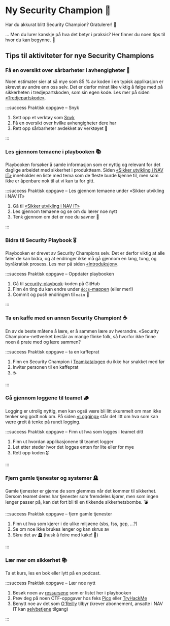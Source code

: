 # Ny Security Champion 🤗

Har du akkurat blitt Security Champion? Gratulerer! 🎉

… Men du lurer kanskje på hva det betyr i praksis? Her finner du noen tips til hvor du kan begynne. 🚀

## Tips til aktiviteter for nye Security Champions

### Få en oversikt over sårbarheter i avhengigheter 👀

Noen estimater sier at så mye som 85 % av koden i en typisk applikasjon er skrevet av andre enn oss selv. Det er derfor minst like viktig å følge med på sikkerheten i tredjepartskoden, som sin egen kode. Les mer på siden [«Tredjepartskode»](/docs/sikker-utvikling/tredjepartskode).

:::success Praktisk oppgave – Snyk

1. Sett opp et verktøy som [Snyk](/docs/sikker-utvikling/tredjepartskode#snyk)
2. Få en oversikt over hvilke avhengigheter dere har
3. Rett opp sårbarheter avdekket av verktøyet 🥷

:::

### Les gjennom temaene i playbooken 📚

Playbooken forsøker å samle informasjon som er nyttig og relevant for det daglige arbeidet med sikkerhet i produktteam. Siden [«Sikker utvikling i NAV IT»](/docs/sikker-utvikling) inneholder en liste med tema som de fleste burde kjenne til, men som ikke er åpenbare nok til at vi kan ta for gitt.

:::success Praktisk oppgave – Les gjennom temaene under «Sikker utvikling i NAV IT»

1. Gå til [«Sikker utvikling i NAV IT»](/docs/sikker-utvikling)
2. Les gjennom temaene og se om du lærer noe nytt
3. Tenk gjennom om det er noe du savner 💭

:::

### Bidra til Security Playbook 🎖

Playbooken er drevet av Security Champions selv. Det er derfor viktig at alle føler de kan bidra, og at endringer ikke må gå gjennom en lang, tung, og byråkratisk prosess. Les mer på siden [«Introduksjon»](/docs/#forslag-kommentarer-eller-feil).

:::success Praktisk oppgave – Oppdater playbooken

1. Gå til [security-playbook](https://github.com/navikt/security-playbook)-koden på GitHub
2. Finn én ting du kan endre under [`docs`-mappen](https://github.com/navikt/security-playbook/tree/main/docs) (eller mer!)
3. Commit og push endringen til `main` 🥳

:::

### Ta en kaffe med en annen Security Champion! ☕️

En av de beste måtene å lære, er å sammen lære av hverandre. «Security Champion»-nettverket består av mange flinke folk, så hvorfor ikke finne noen å prate med og lære sammen?

:::success Praktisk oppgave – ta en kaffeprat

1. Finn en Security Champion i [Teamkatalogen](https://teamkatalog.nav.no/dashboard/members/role/SECURITY_CHAMPION) du ikke har snakket med før
2. Inviter personen til en kaffeprat
3. ☕️

:::

### Gå gjennom loggene til teamet 🪵

Logging er utrolig nyttig, men kan også være bli litt skummelt om man ikke tenker seg godt nok om. På siden [«Logging»](/docs/sikker-utvikling/logging) står det litt om hva som kan være greit å tenke på rundt logging.

:::success Praktisk oppgave – Finn ut hva som logges i teamet ditt

1. Finn ut hvordan applikasjonene til teamet logger
2. Let etter steder hvor det logges enten for lite eller for mye
3. Rett opp koden 🎖

:::

### Fjern gamle tjenester og systemer 🪦

Gamle tjenester er gjerne de som glemmes når det kommer til sikkerhet. Dersom teamet deres har tjenester som fremdeles kjører, men som ingen lenger passer på, kan det fort bli til en tikkende sikkerhetsbombe. 💣

:::success Praktisk oppgave – fjern gamle tjenester

1. Finn ut hva som kjører i de ulike miljøene (sbs, fss, gcp, …?)
2. Se om noe ikke brukes lenger og kan skrus av
3. Skru det av 🪦 (husk å feire med kake! 🍰)

:::

### Lær mer om sikkerhet 📚

Ta et kurs, les en bok eller lytt på en podcast.

:::success Praktisk oppgave – Lær noe nytt

1. Besøk noen av [ressursene](/docs/lenker) som er listet her i playbooken
2. Prøv deg på noen CTF-oppgaver hos feks [Pico](https://picoctf.org/) eller [TryHackMe](https://tryhackme.com/)
3. Benytt noe av det som [O'Reilly](https://learning.oreilly.com/search/?q=security&type=playlist&playlist_type=expert&rows=10) tilbyr (krever abonnement, ansatte i NAV IT kan [selvbetjene](https://myapps.microsoft.com) tilgang)

:::

